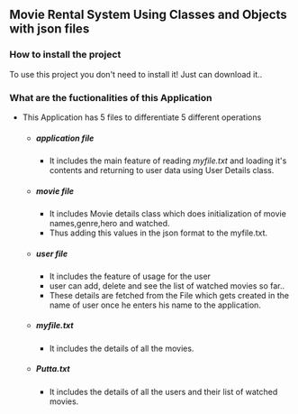 ## Movie Rental System Using Classes and Objects with json files
### How to install the project
To use this project you don't need to install it!
Just can download it..
### What are the fuctionalities of this Application
- This Application has 5 files to differentiate 5 different operations 
    - ##### application file
       - It includes the main feature of reading *myfile.txt* and loading it's contents and returning to user data using User Details class.
    - ##### movie file
       - It includes Movie details class which does initialization of movie names,genre,hero and watched.
       - Thus adding this values in the json format to the myfile.txt.
    - ##### user file
       - It includes the feature of usage for the user 
       - user can add, delete and see the list of watched movies so far.. 
       - These details are fetched from the File which gets created in the name of user once he enters his name to the application.
    - ##### myfile.txt
       - It includes the details of all the movies.
    - ##### Putta.txt
       - It includes the details of all the users and their list of watched movies.















